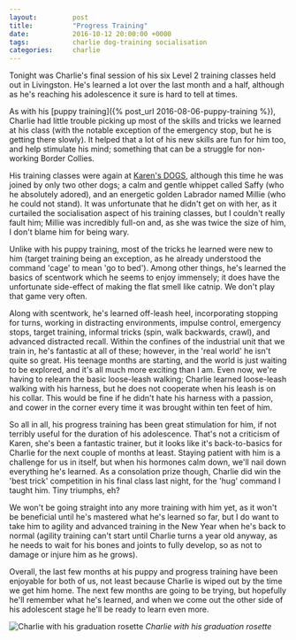 ```yaml
---
layout:         post
title:          "Progress Training"
date:           2016-10-12 20:00:00 +0000
tags:           charlie dog-training socialisation
categories:     charlie
---
```


Tonight was Charlie's final session of his six Level 2 training classes held out in Livingston. He's learned a lot over the last month and a half, although as he's reaching his adolescence it sure is hard to tell at times.

<!-- Read More -->

As with his [puppy training]({% post_url 2016-08-06-puppy-training %}), Charlie had little trouble picking up most of the skills and tricks we learned at his class (with the notable exception of the emergency stop, but he is getting there slowly). It helped that a lot of his new skills are fun for him too, and help stimulate his mind; something that can be a struggle for non-working Border Collies.

His training classes were again at [Karen's DOGS][karens-dogs-link], although this time he was joined by only two other dogs; a calm and gentle whippet called Saffy (who he absolutely adored), and an energetic golden Labrador named Millie (who he could not stand). It was unfortunate that he didn't get on with her, as it curtailed the socialisation aspect of his training classes, but I couldn't really fault him; Millie was incredibly full-on and, as she was twice the size of him, I don't blame him for being wary.

Unlike with his puppy training, most of the tricks he learned were new to him (target training being an exception, as he already understood the command 'cage' to mean 'go to bed'). Among other things, he's learned the basics of scentwork which he seems to enjoy immensely; it does have the unfortunate side-effect of making the flat smell like catnip. We don't play that game very often.

Along with scentwork, he's learned off-leash heel, incorporating stopping for turns, working in distracting environments, impulse control, emergency stops, target training, informal tricks (spin, walk backwards, crawl), and advanced distracted recall. Within the confines of the industrial unit that we train in, he's fantastic at all of these; however, in the 'real world' he isn't quite so great. His teenage months are starting, and the world is just waiting to be explored, and it's all much more exciting than I am. Even now, we're having to relearn the basic loose-leash walking; Charlie learned loose-leash walking with his harness, but he does not cooperate when his leash is on his collar. This would be fine if he didn't hate his harness with a passion, and cower in the corner every time it was brought within ten feet of him.

So all in all, his progress training has been great stimulation for him, if not terribly useful for the duration of his adolescence. That's not a criticism of Karen, she's been a fantastic trainer, but it looks like it's back-to-basics for Charlie for the next couple of months at least. Staying patient with him is a challenge for us in itself, but when his hormones calm down, we'll nail down everything he's learned. As a consolation prize though, Charlie did win the 'best trick' competition in his final class last night, for the 'hug' command I taught him. Tiny triumphs, eh?

We won't be going straight into any more training with him yet, as it won't be beneficial until he's mastered what he's learned so far, but I do want to take him to agility and advanced training in the New Year when he's back to normal (agility training can't start until Charlie turns a year old anyway, as he needs to wait for his bones and joints to fully develop, so as not to damage or injure him as he grows).

Overall, the last few months at his puppy and progress training have been enjoyable for both of us, not least because Charlie is wiped out by the time we get him home. The next few months are going to be trying, but hopefully he'll remember what he's learned, and when we come out the other side of his adolescent stage he'll be ready to learn even more.

![Charlie with his graduation rosette]({{site.baseurl}}/assets/img/progress-training-charlie-graduation.jpg)
*Charlie with his graduation rosette*

[karens-dogs-link]: http://karensdogs.co.uk/